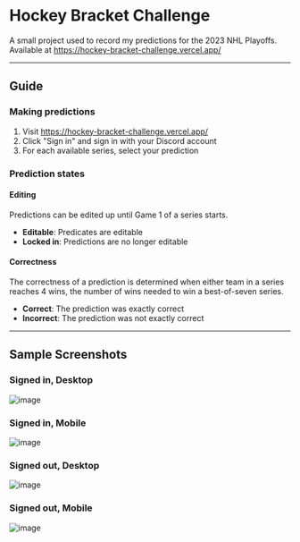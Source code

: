 # Hockey Bracket Challenge

A small project used to record my predictions for the 2023 NHL Playoffs. Available at https://hockey-bracket-challenge.vercel.app/

---

## Guide

### Making predictions

1. Visit https://hockey-bracket-challenge.vercel.app/
1. Click "Sign in" and sign in with your Discord account
1. For each available series, select your prediction

### Prediction states

#### Editing

Predictions can be edited up until Game 1 of a series starts.

- **Editable**: Predicates are editable
- **Locked in**: Predictions are no longer editable

#### Correctness

The correctness of a prediction is determined when either team in a series reaches 4 wins, the number of wins needed to win a best-of-seven series.

- **Correct**: The prediction was exactly correct
- **Incorrect**: The prediction was not exactly correct

---

## Sample Screenshots

### Signed in, Desktop

![image](https://user-images.githubusercontent.com/31908183/232259799-644fd7ab-3516-49d5-b8dc-5fd017965b29.png)

### Signed in, Mobile

![image](https://user-images.githubusercontent.com/31908183/232255764-42ef4f53-d9a6-446c-9db8-59025d650ddf.png)

### Signed out, Desktop

![image](https://user-images.githubusercontent.com/31908183/232255741-484b5582-dc30-49d7-a0bc-acb3baf21ab6.png)

### Signed out, Mobile

![image](https://user-images.githubusercontent.com/31908183/232255776-7449cc06-698a-457b-95e8-2d59e6e5ef26.png)

